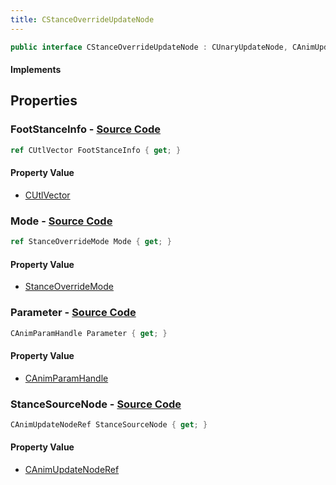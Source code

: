 ```yaml
---
title: CStanceOverrideUpdateNode
---
```


```csharp
public interface CStanceOverrideUpdateNode : CUnaryUpdateNode, CAnimUpdateNodeBase, ISchemaClass<CAnimUpdateNodeBase>, ISchemaClass<CUnaryUpdateNode>, ISchemaClass<CStanceOverrideUpdateNode>, ISchemaField, ISchemaClass, INativeHandle
```

#### Implements

## Properties

### **FootStanceInfo** - [Source Code](https://github.com/swiftly-solution/swiftlys2/blob/main/managed/src/SwiftlyS2.Generated/Schemas/Interfaces/CStanceOverrideUpdateNode.cs#L17)

```csharp
ref CUtlVector FootStanceInfo { get; }
```

#### Property Value

- [CUtlVector](/docs/api/)

### **Mode** - [Source Code](https://github.com/swiftly-solution/swiftlys2/blob/main/managed/src/SwiftlyS2.Generated/Schemas/Interfaces/CStanceOverrideUpdateNode.cs#L23)

```csharp
ref StanceOverrideMode Mode { get; }
```

#### Property Value

- [StanceOverrideMode](/docs/api/shared/schemadefinitions/stanceoverridemode)

### **Parameter** - [Source Code](https://github.com/swiftly-solution/swiftlys2/blob/main/managed/src/SwiftlyS2.Generated/Schemas/Interfaces/CStanceOverrideUpdateNode.cs#L21)

```csharp
CAnimParamHandle Parameter { get; }
```

#### Property Value

- [CAnimParamHandle](/docs/api/shared/schemadefinitions/canimparamhandle)

### **StanceSourceNode** - [Source Code](https://github.com/swiftly-solution/swiftlys2/blob/main/managed/src/SwiftlyS2.Generated/Schemas/Interfaces/CStanceOverrideUpdateNode.cs#L19)

```csharp
CAnimUpdateNodeRef StanceSourceNode { get; }
```

#### Property Value

- [CAnimUpdateNodeRef](/docs/api/shared/schemadefinitions/canimupdatenoderef)

